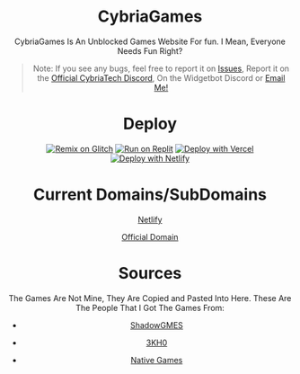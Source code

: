 <center>
  
# CybriaGames

CybriaGames Is An Unblocked Games Website For fun. I Mean, Everyone Needs Fun Right?

> Note: If you see any bugs, feel free to report it on <a href="https://github.com/CybriaTech/CybriaGames/issues">Issues</a>, Report it on the <a href="https://bit.ly/cybriatech">Official CybriaTech Discord</a>, On the Widgetbot Discord or <a href="mailto:timmytamle569@gmail.com">Email Me!</a>

# Deploy

[![Remix on Glitch](https://binbashbanana.github.io/deploy-buttons/buttons/remade/glitch.svg)](https://glitch.com/edit/#!/import/github/CybriaTech/CybriaGames)
[![Run on Replit](https://binbashbanana.github.io/deploy-buttons/buttons/remade/replit.svg)](https://replit.com/github/CybriaTech/CybriaGames)
[![Deploy with Vercel](https://binbashbanana.github.io/deploy-buttons/buttons/remade/vercel.svg)](https://vercel.com/new/clone?repositoryurl=https://github.com/CybriaTech/CybriaGames)
[![Deploy with Netlify](https://binbashbanana.github.io/deploy-buttons/buttons/remade/netlify.svg)](https://app.netlify.com/start/deploy?repository=https://github.com/CybriaTech/CybriaGames)

# Current Domains/SubDomains

<a href="https://cybriagames.netlify.app">Netlify</a>

<a href="https://cybriagames.com/">Official Domain</a>

# Sources

The Games Are Not Mine, They Are Copied and Pasted Into Here. These Are The People That I Got The Games From:

- <a href="https://github.com/shadowgmes/shadowgmes.github.io">ShadowGMES</a>

- <a href="https://github.com/3kh0">3KH0</a>

- <a href="https://github.com/Parcoil/nativegames.net-v1">Native Games</a>
</center>

